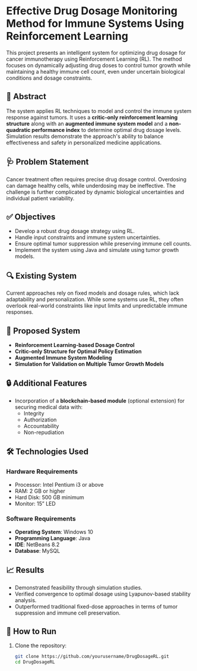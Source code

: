 # Effective Drug Dosage Monitoring Method for Immune Systems Using Reinforcement Learning

This project presents an intelligent system for optimizing drug dosage for cancer immunotherapy using Reinforcement Learning (RL). The method focuses on dynamically adjusting drug doses to control tumor growth while maintaining a healthy immune cell count, even under uncertain biological conditions and dosage constraints.

## 🧠 Abstract

The system applies RL techniques to model and control the immune system response against tumors. It uses a **critic-only reinforcement learning structure** along with an **augmented immune system model** and a **non-quadratic performance index** to determine optimal drug dosage levels. Simulation results demonstrate the approach's ability to balance effectiveness and safety in personalized medicine applications.

## 🩺 Problem Statement

Cancer treatment often requires precise drug dosage control. Overdosing can damage healthy cells, while underdosing may be ineffective. The challenge is further complicated by dynamic biological uncertainties and individual patient variability.

## ✅ Objectives

- Develop a robust drug dosage strategy using RL.
- Handle input constraints and immune system uncertainties.
- Ensure optimal tumor suppression while preserving immune cell counts.
- Implement the system using Java and simulate using tumor growth models.

## 🔍 Existing System

Current approaches rely on fixed models and dosage rules, which lack adaptability and personalization. While some systems use RL, they often overlook real-world constraints like input limits and unpredictable immune responses.

## 🚀 Proposed System

- **Reinforcement Learning-based Dosage Control**
- **Critic-only Structure for Optimal Policy Estimation**
- **Augmented Immune System Modeling**
- **Simulation for Validation on Multiple Tumor Growth Models**

## 🔒 Additional Features

- Incorporation of a **blockchain-based module** (optional extension) for securing medical data with:
  - Integrity
  - Authorization
  - Accountability
  - Non-repudiation

## 🛠️ Technologies Used

### Hardware Requirements
- Processor: Intel Pentium i3 or above
- RAM: 2 GB or higher
- Hard Disk: 500 GB minimum
- Monitor: 15” LED

### Software Requirements
- **Operating System**: Windows 10
- **Programming Language**: Java
- **IDE**: NetBeans 8.2
- **Database**: MySQL


## 📈 Results

- Demonstrated feasibility through simulation studies.
- Verified convergence to optimal dosage using Lyapunov-based stability analysis.
- Outperformed traditional fixed-dose approaches in terms of tumor suppression and immune cell preservation.

## 🧪 How to Run

1. Clone the repository:
   ```bash
   git clone https://github.com/yourusername/DrugDosageRL.git
   cd DrugDosageRL


